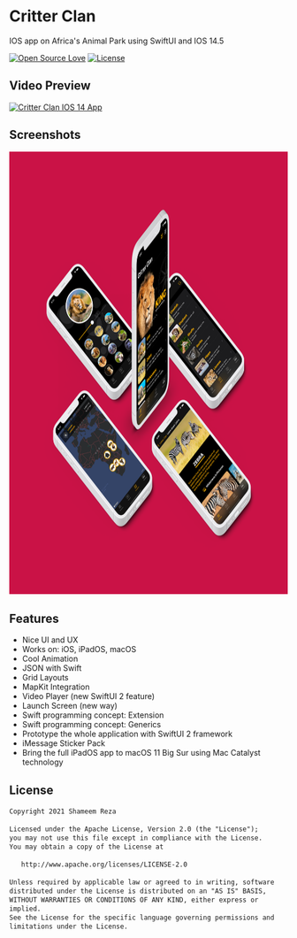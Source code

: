 # Critter Clan

IOS app on Africa's Animal Park using SwiftUI and IOS 14.5

[![Open Source Love](https://badges.frapsoft.com/os/v1/open-source.svg?v=102)](https://opensource.org/licenses/Apache-2.0)
[![License](https://img.shields.io/badge/license-Apache%202.0-blue.svg)](https://github.com/shameemreza/critterclan/blob/main/LICENSE)

## Video Preview

[![Critter Clan IOS 14 App](https://img.youtube.com/vi/prcJ2JYj2D8/0.jpg)](https://www.youtube.com/watch?v=prcJ2JYj2D8 "Critter Clan IOS 14 App")

## Screenshots

<img height="800px" src="row/preview.png">


## Features

- Nice UI and UX
- Works on: iOS, iPadOS, macOS
- Cool Animation
- JSON with Swift
- Grid Layouts
- MapKit Integration
- Video Player (new SwiftUI 2 feature)
- Launch Screen (new way)
- Swift programming concept: Extension
- Swift programming concept: Generics
- Prototype the whole application with SwiftUI 2 framework
- iMessage Sticker Pack
- Bring the full iPadOS app to macOS 11 Big Sur using Mac Catalyst technology


## License

```
Copyright 2021 Shameem Reza

Licensed under the Apache License, Version 2.0 (the "License");
you may not use this file except in compliance with the License.
You may obtain a copy of the License at

   http://www.apache.org/licenses/LICENSE-2.0

Unless required by applicable law or agreed to in writing, software
distributed under the License is distributed on an "AS IS" BASIS,
WITHOUT WARRANTIES OR CONDITIONS OF ANY KIND, either express or implied.
See the License for the specific language governing permissions and
limitations under the License.
```


